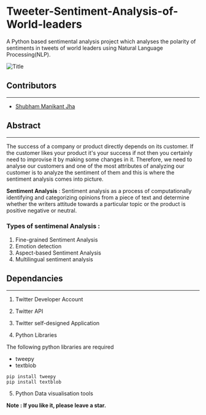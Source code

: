 # Tweeter-Sentiment-Analysis-of-World-leaders

A Python based sentimental analysis project which analyses the polarity of sentiments in tweets of world leaders using Natural Language Processing(NLP).

![](resources/world_leaders.png "Title")

## Contributors
***

* [Shubham Manikant Jha](https://github.com/shubhamjha-cse)

## Abstract

***
The success of a company or product directly depends on its customer. If the customer likes your product it's your success if not then you certainly need to improvise it by making some changes in it. Therefore, we need to analyse our customers and one of the most attributes of analyzing our customer is to analyze the sentiment of them and this is where the sentiment analysis comes into picture.  

**Sentiment Analysis** : Sentiment analysis as a process of computationally identifying and categorizing opinions from a piece of text and determine whether the writers attitude towards a particular topic or the product is positive negative or neutral.

### Types of sentimenal Analysis :

1. Fine-grained Sentiment Analysis
2. Emotion detection
3. Aspect-based Sentiment Analysis
4. Multilingual sentiment analysis


## Dependancies
***
1. Twitter Developer Account

2. Twitter API

3. Twitter self-designed Application

4. Python Libraries

The following python libraries are required
* tweepy
* textblob

~~~
pip install tweepy
pip install textblob
~~~

5. Python Data visualisation tools

**Note : If you like it, please leave a star.**
